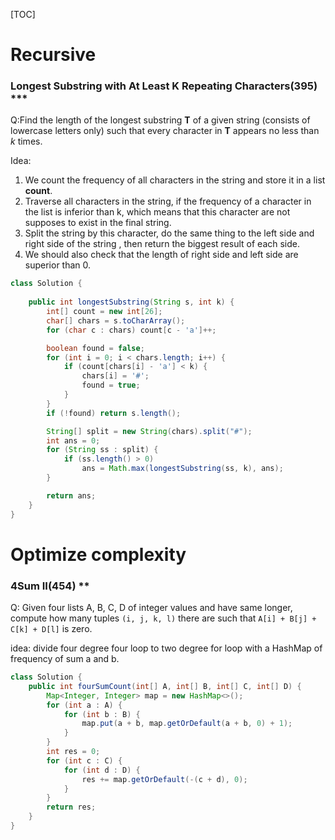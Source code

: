 [TOC]

# Recursive

### Longest Substring with At Least K Repeating Characters(395) ***

Q:Find the length of the longest substring **T** of a given string (consists of lowercase letters only) such that every character in **T** appears no less than *k* times.

Idea:

1. We count the frequency of all characters in the string and store it in a list **count**.
2. Traverse all characters in the string, if the frequency of a character in the list is inferior than k, which means that this character are not supposes to exist in the final string.
3. Split the string by this character, do the same thing to the left side and right side of the string , then return the biggest result of each side. 
4. We should also check that the length of right side and left side are superior than 0.

```java
class Solution {
    
    public int longestSubstring(String s, int k) {
        int[] count = new int[26];
        char[] chars = s.toCharArray();
        for (char c : chars) count[c - 'a']++;

        boolean found = false;
        for (int i = 0; i < chars.length; i++) {
            if (count[chars[i] - 'a'] < k) {
                chars[i] = '#';
                found = true;
            }
        }
        if (!found) return s.length();

        String[] split = new String(chars).split("#");
        int ans = 0;
        for (String ss : split) {
            if (ss.length() > 0)
                ans = Math.max(longestSubstring(ss, k), ans);
        }

        return ans;
    }
}
```

# Optimize complexity

###  4Sum II(454) **

Q: Given four lists A, B, C, D of integer values and have same longer, compute how many tuples `(i, j, k, l)` there are such that `A[i] + B[j] + C[k] + D[l]` is zero.

idea: divide four degree four loop to two degree for loop with a HashMap of frequency of sum a and b.

```java
class Solution {
    public int fourSumCount(int[] A, int[] B, int[] C, int[] D) {
        Map<Integer, Integer> map = new HashMap<>();
        for (int a : A) {
            for (int b : B) {
                map.put(a + b, map.getOrDefault(a + b, 0) + 1);
            }
        }
        int res = 0;
        for (int c : C) {
            for (int d : D) {
                res += map.getOrDefault(-(c + d), 0);
            }
        }
        return res;
    }
}
```

